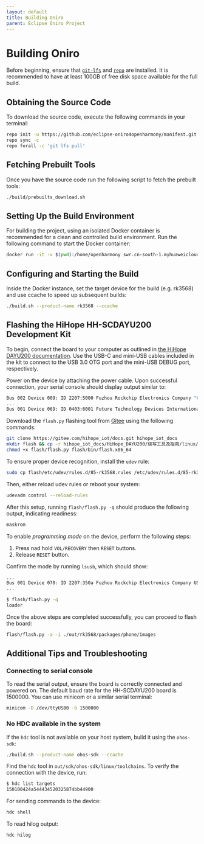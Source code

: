 ```yaml
---
layout: default
title: Building Oniro
parent: Eclipse Oniro Project
---
```


# Building Oniro

Before beginning, ensure that [`git-lfs`](https://docs.github.com/en/repositories/working-with-files/managing-large-files/installing-git-large-file-storage) and [`repo`](https://gerrit.googlesource.com/git-repo) are installed. It is recommended to have at least 100GB of free disk space available for the full build.

## Obtaining the Source Code

To download the source code, execute the following commands in your terminal:

```bash
repo init -u https://github.com/eclipse-oniro4openharmony/manifest.git -b OpenHarmony-4.0-Release --no-repo-verify
repo sync -c
repo forall -c 'git lfs pull'
```

## Fetching Prebuilt Tools

Once you have the source code run the following script to fetch the prebuilt tools:

```bash
./build/prebuilts_download.sh
```

## Setting Up the Build Environment

For building the project, using an isolated Docker container is recommended for a clean and controlled build environment. Run the following command to start the Docker container:

```bash
docker run -it -v $(pwd):/home/openharmony swr.cn-south-1.myhuaweicloud.com/openharmony-docker/docker_oh_standard:3.2

```

## Configuring and Starting the Build

Inside the Docker instance, set the target device for the build (e.g. rk3568)
and use ccache to speed up subsequent builds:

```bash
./build.sh --product-name rk3568 --ccache
```

## Flashing the HiHope HH-SCDAYU200 Development Kit

To begin, connect the board to your computer as outlined in [the HiHope DAYU200 documentation](https://gitee.com/hihope_iot/docs/blob/master/HiHope_DAYU200/docs/%E7%83%A7%E5%BD%95%E6%8C%87%E5%AF%BC%E6%96%87%E6%A1%A3.md). Use the USB-C and mini-USB cables included in the kit to connect to the USB 3.0 OTG port and the mini-USB DEBUG port, respectively.

Power on the device by attaching the power cable. Upon successful connection, your serial console should display output similar to:

```bash
Bus 002 Device 009: ID 2207:5000 Fuzhou Rockchip Electronics Company "HDC Device"
...
Bus 001 Device 069: ID 0403:6001 Future Technology Devices International, Ltd FT232 Serial (UART) IC
```

Download the `flash.py` flashing tool from [Gitee](https://gitee.com/hihope_iot/docs/tree/master/HiHope_DAYU200/%E7%83%A7%E5%86%99%E5%B7%A5%E5%85%B7%E5%8F%8A%E6%8C%87%E5%8D%97/linux) using the following commands:

```bash
git clone https://gitee.com/hihope_iot/docs.git hihope_iot_docs
mkdir flash && cp -r hihope_iot_docs/HiHope_DAYU200/烧写工具及指南/linux/* flash/
chmod +x flash/flash.py flash/bin/flash.x86_64
```

To ensure proper device recognition, install the `udev` rule:

```bash
sudo cp flash/etc/udev/rules.d/85-rk3568.rules /etc/udev/rules.d/85-rk3568.rules
```
Then, either reload udev rules or reboot your system:

```bash
udevadm control --reload-rules
````

After this setup, running `flash/flash.py -q` should produce the following output, indicating readiness:

```bash
maskrom
```

To enable *programming mode* on the device, perform the following steps:

 1. Press nad hold `VOL/RECOVERY` then `RESET` buttons.
 2. Release `RESET` button.

Confirm the mode by running `lsusb`, which should show:

```bash
...
Bus 001 Device 070: ID 2207:350a Fuzhou Rockchip Electronics Company USB download gadget
...

$ flash/flash.py -q
loader
```

Once the above steps are completed successfully, you can proceed to flash the board:

```bash
flash/flash.py -a -i ./out/rk3568/packages/phone/images
```

## Additional Tips and Troubleshooting

### Connecting to serial console

To read the serial output, ensure the board is correctly connected and powered on. The default baud rate for the HH-SCDAYU200 board is 1500000. You can use minicom or a similar serial terminal:

```bash
minicom -D /dev/ttyUSB0 -b 1500000
```

### No HDC available in the system

If the `hdc` tool is not available on your host system, build it using the `ohos-sdk`:

```bash
./build.sh --product-name ohos-sdk --ccache
```

Find the `hdc` tool in `out/sdk/ohos-sdk/linux/toolchains`. To verify the connection with the device, run:

```bash
$ hdc list targets
150100424a544434520325874bb44900
```

For sending commands to the device:

```bash
hdc shell
```

To read hilog output:

```bash
hdc hilog
```
